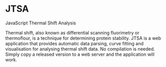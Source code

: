 # JTSA
JavaScript Thermal Shift Analysis

Thermal shift, also known as differential scanning fluorimetry or thermoflour, is a technique for determining protein stability.
JTSA is a web application that provides automatic data parsing, curve fitting and visualisation for analysing thermal shift data.
No compilation is needed. Simply copy a released version to a web server and the application will work.
